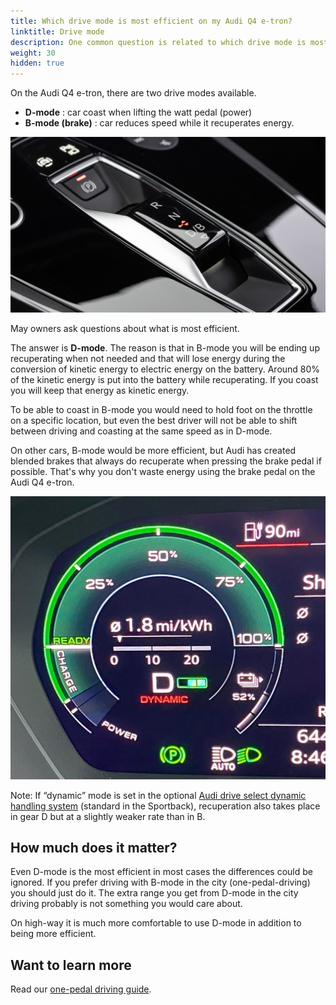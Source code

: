 ```yaml
---
title: Which drive mode is most efficient on my Audi Q4 e-tron?
linktitle: Drive mode
description: One common question is related to which drive mode is most efficient on the Audi Q4 e-tron
weight: 30
hidden: true
---
```


On the Audi Q4 e-tron, there are two drive modes available.

- **D-mode** : car coast when lifting the watt pedal (power)
- **B-mode (brake)** : car reduces speed while it recuperates energy.

![Q4 shiter](q4shifter.jpg "Drive mode shifter")

May owners ask questions about what is most efficient.

The answer is **D-mode**. The reason is that in B-mode you will be ending up recuperating when not needed and that will lose energy during the conversion of kinetic energy to electric energy on the battery. Around 80% of the kinetic energy is put into the battery while recuperating.
If you coast you will keep that energy as kinetic energy.

To be able to coast in B-mode you would need to hold foot on the throttle on a specific location, but even the best driver will not be able to shift between driving and coasting at the same speed as in D-mode.

On other cars, B-mode would be more efficient, but Audi has created blended brakes that always do recuperate when pressing the brake pedal if possible. That's why you don't  waste  energy using the brake pedal on the Audi Q4 e-tron.

![Regen leve](regenlevelq4.jpg "Audi Q4 e-tron power meter showing B mode")

Note:  If “dynamic” mode is set in the optional [Audi drive select dynamic handling system](../../../technology/audidriveselect/) (standard in the Sportback), recuperation also takes place in gear D but at a slightly weaker rate than in B.

## How much does it matter?

Even D-mode is the most efficient in most cases the differences could be ignored. If you prefer driving with B-mode in the city (one-pedal-driving) you should just do it.
The extra range you get from D-mode in the city driving probably is not something you would care about.

On high-way it is much more comfortable to use D-mode in addition to being  more efficient.

## Want to learn more

Read our  [one-pedal driving guide](../../../../../guides/onepedaldriving/).
